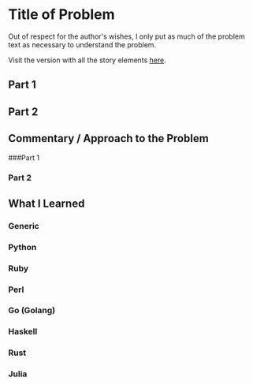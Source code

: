 
    
# Title of Problem

Out of respect for the author's wishes, I only put as much of the problem text as necessary to understand the problem.

Visit the version with all the story elements [here](https://adventofcode.com/2022/day/24).

## Part 1

## Part 2

## Commentary / Approach to the Problem
###Part 1

### Part 2
## What I Learned

### Generic

### Python

### Ruby

### Perl

### Go (Golang)

### Haskell

### Rust

### Julia
    